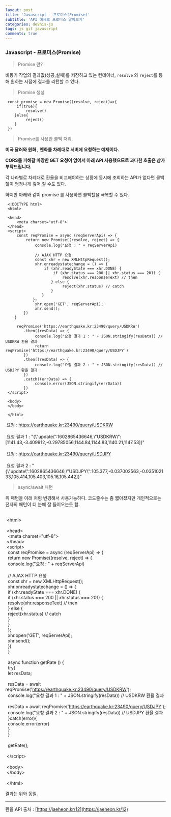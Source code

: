 ```yaml
---
layout: post
title: 'Javascript - 프로미스(Promise)'
subtitle: 'API 예제로 프로미스 알아보기'
categories: devhis-js
tags: js git javascript
comments: true
---
```


### Javascript - 프로미스(Promise)

> Promise 란?

비동기 작업의 결과값(성공,실패)를 저장하고 있는 컨테이너, `resolve` 와 `reject`를 통해 원하는 시점에 결과를 리턴할 수 있다.

> Promise 생성

```
 const promise = new Promise((resolve, reject)=>{
     if(true){
         resolve()
    }else{
         reject()
    }
 })
```

> Promise를 사용한 콜백 처리.

**미국 달러와 원화 , 엔화를 차례대로 서버에 요청하는 예제이다.**

**CORS를 피해갈 마땅한 GET 요청이 없어서 아래 API 사용했으므로 과다한 호출은 삼가 부탁드립니다.**

각 나라별로 차례대로 환율을 비교해야하는 상황에 동시에 조회하는 API가 없다면 콜백 헬이 엄청나게 깊어 질 수도 있다.

하지만 아래와 같이 promise 를 사용하면 콜백헬을 극복할 수 있다.

```
 <!DOCTYPE html>
 <html>
 ​
 <head>
     <meta charset="utf-8">
 </head>
 <script>
     const reqPromise = async (reqServerApi) => {
         return new Promise((resolve, reject) => {
             console.log("요청 : " + reqServerApi)
 ​
             // AJAX HTTP 요청
             const xhr = new XMLHttpRequest();
             xhr.onreadystatechange = () => {
                 if (xhr.readyState === xhr.DONE) {
                     if (xhr.status === 200 || xhr.status === 201) {
                         resolve(xhr.responseText) // then
                    } else {
                         reject(xhr.status) // catch
                    }
                }
            };
             xhr.open('GET', reqServerApi);
             xhr.send();
        })
    }
 ​
     reqPromise('https://earthquake.kr:23490/query/USDKRW')
        .then((resData) => {
             console.log("요청 결과 1 : " + JSON.stringify(resData)) // USDKRW 환율 결과
             return reqPromise('https://earthquake.kr:23490/query/USDJPY')
        })
        .then((resData) => {
             console.log("요청 결과 2 : " + JSON.stringify(resData)) // USDJPY 환율 결과
        })
        .catch((errData) => {
             console.error(JSON.stringify(errData))
        })
 </script>
 ​
 <body>
 </body>
 ​
 </html>
```

 요청 : https://earthquake.kr:23490/query/USDKRW  
 ​  
 요청 결과 1 : "{\\"update\\":1602865436646,\\"USDKRW\\":\[1141.43,-3.409912,-0.29785056,1144.84,1144.83,1140.21,1147.53\]}"  
 ​  
 요청 : https://earthquake.kr:23490/query/USDJPY  
 ​  
 요청 결과 2 : "{\\"update\\":1602865436646,\\"USDJPY\\":105.377,-0.037002563,-0.035102133,105.414,105.403,105.16,105.442\]}"

> async/await 패턴

위 패턴을 아래 처럼 변경해서 사용가능하다. 코드줄수는 좀 짧아졌지만 개인적으로는 전자의 패턴이 더 눈에 잘 들어오는듯 함.

 <!DOCTYPE html>  
 <html\>  
 ​  
 <head\>  
  <meta charset\="utf-8"\>  
 </head\>  
 <script\>  
  const reqPromise \= async (reqServerApi) \=> {  
  return new Promise((resolve, reject) \=> {  
  console.log("요청 : " + reqServerApi)  
 ​  
  // AJAX HTTP 요청  
  const xhr \= new XMLHttpRequest();  
  xhr.onreadystatechange \= () \=> {  
  if (xhr.readyState \=== xhr.DONE) {  
  if (xhr.status \=== 200 || xhr.status \=== 201) {  
  resolve(xhr.responseText) // then  
  } else {  
  reject(xhr.status) // catch  
  }  
  }  
  };  
  xhr.open('GET', reqServerApi);  
  xhr.send();  
  })  
  }  
 ​  
  async function getRate () {  
  try{  
  let resData;  
 ​  
  resData \= await reqPromise('https://earthquake.kr:23490/query/USDKRW');  
  console.log("요청 결과 1 : " + JSON.stringify(resData)) // USDKRW 환율 결과  
    
  resData \= await reqPromise('https://earthquake.kr:23490/query/USDJPY');  
  console.log("요청 결과 2 : " + JSON.stringify(resData)) // USDJPY 환율 결과  
  }catch(error){  
  console.error(error)  
  }  
  }  
 ​  
  getRate();  
 ​  
 </script\>  
 ​  
 <body\>  
 </body\>  
 ​  
 </html\>

결과는 위와 동일.

---

환율 API 출처 : [https://jaeheon.kr/12](https://jaeheon.kr/12)
